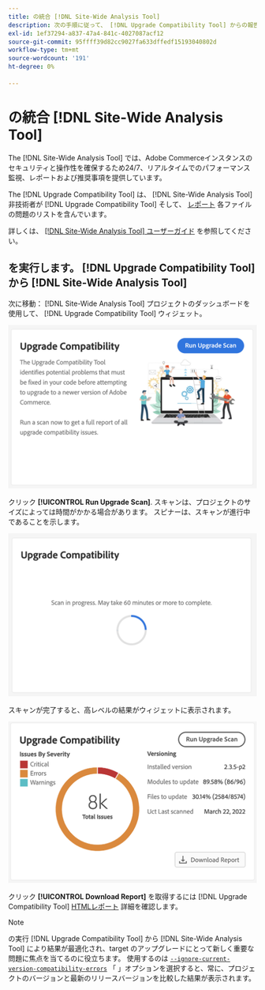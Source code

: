 ```yaml
---
title: の統合 [!DNL Site-Wide Analysis Tool]
description: 次の手順に従って、 [!DNL Upgrade Compatibility Tool] からの報告 [!DNL Site-Wide Analysis Tool] ダッシュボードをAdobe Commerceプロジェクトに貼り付けます。
exl-id: 1ef37294-a837-47a4-841c-4027087acf12
source-git-commit: 95ffff39d82cc9027fa633dffedf15193040802d
workflow-type: tm+mt
source-wordcount: '191'
ht-degree: 0%

---
```


# の統合 [!DNL Site-Wide Analysis Tool]

The [!DNL Site-Wide Analysis Tool] では、Adobe Commerceインスタンスのセキュリティと操作性を確保するため24/7、リアルタイムでのパフォーマンス監視、レポートおよび推奨事項を提供しています。

The [!DNL Upgrade Compatibility Tool] は、 [!DNL Site-Wide Analysis Tool] 非技術者が [!DNL Upgrade Compatibility Tool] そして、 [レポート](../upgrade-compatibility-tool/reports.md) 各ファイルの問題のリストを含んでいます。

詳しくは、 [[!DNL Site-Wide Analysis Tool] ユーザーガイド](https://docs.magento.com/user-guide/reports/site-wide-analysis-tool.html) を参照してください。

## を実行します。 [!DNL Upgrade Compatibility Tool] から [!DNL Site-Wide Analysis Tool]

次に移動： [!DNL Site-Wide Analysis Tool] プロジェクトのダッシュボードを使用して、 [!DNL Upgrade Compatibility Tool] ウィジェット。

![UCT SWAT ウィジェット — 初期](../../assets/upgrade-guide/uct-swat-initial.png)

クリック **[!UICONTROL Run Upgrade Scan]**. スキャンは、プロジェクトのサイズによっては時間がかかる場合があります。 スピナーは、スキャンが進行中であることを示します。

![UCT SWAT ウィジェット — 進行中](../../assets/upgrade-guide/uct-swat-progress.png)

スキャンが完了すると、高レベルの結果がウィジェットに表示されます。

![UCT SWAT ウィジェット — 結果](../../assets/upgrade-guide/uct-swat-results.png)

クリック **[!UICONTROL Download Report]** を取得するには [!DNL Upgrade Compatibility Tool] [HTMLレポート](../upgrade-compatibility-tool/reports.md#html-report) 詳細を確認します。


>[!NOTE]
>
> の実行 [!DNL Upgrade Compatibility Tool] から [!DNL Site-Wide Analysis Tool] により結果が最適化され、target のアップグレードにとって新しく重要な問題に焦点を当てるのに役立ちます。 使用するのは [`--ignore-current-version-compatibility-errors`](run.md#optimize-your-results) 「 」オプションを選択すると、常に、プロジェクトのバージョンと最新のリリースバージョンを比較した結果が表示されます。
